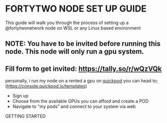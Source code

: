 # FORTYTWO NODE SET UP GUIDE
This guide will walk you through the process of setting up a @fortytwonetwork node on WSL or any Linux based environment

## NOTE: You have to be invited before running this node. This node will only run a gpu system.

## Fill form to get invited: https://tally.so/r/wQzVQk

personally, i run my node on a rented a gpu on [quickpod](https://console.quickpod.io/templates) 
you can head to; (https://console.quickpod.io/templates) 
* Sign up
* Choose from the available GPUs you can afford and create a POD
* Navigate to "my pods" and connect to your system via web



GETTING STARTED

